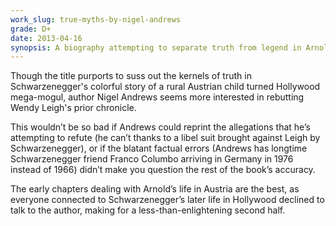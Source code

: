 ```yaml
---
work_slug: true-myths-by-nigel-andrews
grade: D+
date: 2013-04-16
synopsis: A biography attempting to separate truth from legend in Arnold Schwarzenegger's rise from rural Austrian child to Hollywood mogul.
---
```


Though the title purports to suss out the kernels of truth in Schwarzenegger's colorful story of a rural Austrian child turned Hollywood mega-mogul, author Nigel Andrews seems more interested in rebutting Wendy Leigh's prior chronicle.

This wouldn’t be so bad if Andrews could reprint the allegations that he’s attempting to refute (he can’t thanks to a libel suit brought against Leigh by Schwarzenegger), or if the blatant factual errors (Andrews has longtime Schwarzenegger friend Franco Columbo arriving in Germany in 1976 instead of 1966) didn’t make you question the rest of the book’s accuracy.

The early chapters dealing with Arnold’s life in Austria are the best, as everyone connected to Schwarzenegger’s later life in Hollywood declined to talk to the author, making for a less-than-enlightening second half.
